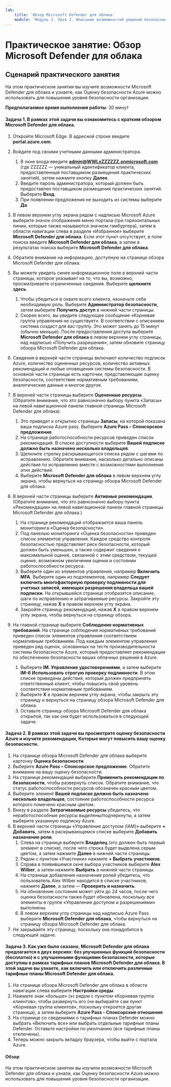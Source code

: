 ```yaml
---
lab:
    title: 'Обзор Microsoft Defender для облака'
    module: 'Модуль 3. Урок 2. Описание возможностей решений безопасности Майкрософт: описание функций управления безопасностью Azure'
---
```


# Практическое занятие: Обзор Microsoft Defender для облака

## Сценарий практического занятия
На этом практическом занятии вы изучите возможности Microsoft Defender для облака и узнаете, как Оценку безопасности Azure можно использовать для повышения уровня безопасности организации.

**Предполагаемое время выполнения работы**: 30 минут

#### Задача 1. В рамках этой задачи вы ознакомитесь с кратким обзором Microsoft Defender для облака.
1.	Откройте Microsoft Edge. В адресной строке введите **portal.azure.com**.

1. Войдите под своими учетными данными администратора.
    1. В окне входа введите **admin@WWLxZZZZZZ.onmicrosoft.com** (где ZZZZZZ — уникальный идентификатор клиента, предоставленный поставщиком размещения практических занятий), затем нажмите кнопку **Далее**.
    1. Введите пароль администратора, который должен быть предоставлен поставщиком размещения практических занятий. Выберите **Вход**.
    1. При появлении предложения не выходить из системы выберите **Да**.

1. В левом верхнем углу экрана рядом с надписью Microsoft Azure выберите значок отображения меню портала (три горизонтальных линии, которые также называются значком гамбургера), затем в области навигации слева в разделе «Избранное» выберите **Microsoft Defender для облака**.  Если этот пункт отсутствует, в поле поиска введите **Microsoft Defender для облака**, а затем в результатах поиска выберите **Microsoft Defender для облака**.

1. Обратите внимание на информацию, доступную на странице обзора Microsoft Defender для облака.  

1. Вы можете увидеть синее информационное поле в верхней части страницы, которое указывает на то, что вы, возможно, просматриваете ограниченные сведения.  Выберите **щелкните здесь**.
    1. Чтобы убедиться в охвате всего клиента, назначьте себе необходимую роль.  Выберите **Администратор безопасности**, затем выберите **Получить доступ** в нижней части страницы.
    1. Скорее всего, вы увидите следующее сообщение «Корневая группа управления не существует».  В соответствии с описанием система создаст для вас группу.  Это может занять до 15 минут (обычно меньше).  После предоставления доступа выберите **Microsoft Defender для облака** в левом верхнем углу страницы, над надписью «Получить разрешения», затем обновите страницу обзора Microsoft Defender для облака.

1. Сведения в верхней части страницы включают количество подписок Azure, количество оцененных ресурсов, количество активных рекомендаций и любые оповещения системы безопасности.  В основной части страницы есть карточки, представляющие оценку безопасности, соответствие нормативным требованиям, аналитические данные и многое другое.  

1. В верхней части страницы выберите **Оцененные ресурсы**.  (Обратите внимание, что это равнозначно выбору пункта «Запасы» на левой навигационной панели главной страницы Microsoft Defender для облака).
    1. Это приведет к открытию страницы **Запасы**, на которой показана ваша подписка Azure pass.  Выберите **Azure Pass – Спонсорское предложение**.
    1. На странице работоспособности ресурсов приведен список рекомендаций.  В списке доступности выберите **Вашей подписке должно быть назначено несколько владельцев**.
    1. Щелкните стрелку раскрывающегося списка рядом с шагами по исправлению. Обратите внимание, насколько детально описаны действия по исправлению вместе с возможностями выполнения этих действий.  
    1. Выберите **Microsoft Defender для облака** в левом верхнем углу экрана, чтобы вернуться на страницу обзора Microsoft Defender для облака.

1. В верхней части страницы выберите **Активные рекомендации**.  (Обратите внимание, что это равнозначно выбору пункта «Рекомендации» на левой навигационной панели главной страницы Microsoft Defender для облака.)
    1. На странице рекомендаций отображается ваша панель мониторинга «Оценка безопасности».
    1. Под панелью мониторинга «Оценка безопасности» приведен список элементов управления. Каждое средство контроля безопасностью представляет риск безопасности, который должен быть уменьшен, а также содержит сведения о максимальной оценке, связанной с этим средством, текущей оценке, возможном увеличении оценки и состоянии работоспособности ресурса.  
    1. Выберите один из элементов управления, например **Включить MFA**.  Выберите один из подэлементов, например **Следует включить многофакторную проверку подлинности для учетных записей, имеющих разрешения владельца вашей подписки**.  На открывшейся странице отобразятся описание, шаги по исправлению и затрагиваемые ресурсы. Закройте эту страницу, нажав **X** в правом верхнем углу экрана.
    1. Закройте страницу рекомендаций, нажав **X** в правом верхнем углу экрана, чтобы вернуться на страницу обзора.

1. На главной странице выберите **Соблюдение нормативных требований**. На странице соблюдения нормативных требований приведен список элементов управления соответствием нормативным требованиям.  Под каждым элементом управления приведен ряд оценок, основанных на тесте производительности системы безопасности Azure, который предоставляет рекомендации по обеспечению безопасности ваших облачных решений в Azure.
    1. Выберите **IM. Управление удостоверениями**, а затем выберите **IM-6 Использовать строгую проверку подлинности**.  В этом списке приведены действия, который должен предпринять ответственный клиент, чтобы повысить свой уровень соответствия нормативным требованиям.
    1. Выберите **X** в правом верхнем углу экрана, чтобы закрыть эту страницу и вернуться на страницу обзора Microsoft Defender для облака. 
    1. Оставьте страницу обзора Microsoft Defender для облака открытой, так как она будет использоваться в следующей задаче.


#### Задача 2. В рамках этой задачи вы просмотрите оценку безопасности Azure и изучите рекомендации, Которые могут повысить вашу оценку безопасности. 

1. На странице обзора Microsoft Defender для облака выберите карточку **Оценка безопасности**.
1. Выберите **Azure Pass – Спонсорское предложение**.  Обратите внимание на вашу оценку безопасности.
1. На странице рекомендаций выберите **Применить рекомендации по безопасности**, чтобы развернуть список. Обратите внимание, что статус работоспособности ресурсов обозначен красным цветом.
1. Выберите элемент **Вашей подписке должно быть назначено несколько владельцев**, состояние работоспособности ресурса которого помечено красным цветом. 
1. Внизу в разделе **Затрагиваемые ресурсы** убедитесь, что неработоспособные ресурсы выделены/подчеркнуты, а затем выберите указанную подписку Azure.
1. В верхней части страницы «Управление доступом (IAM)» выберите **+ Добавить**, затем в раскрывающемся списке выберите **Добавить назначение роли**.
    1. Слева на странице выберите **Владелец** (это должен быть первый элемент в списке), после чего строка будет выделена серым цветом, а затем нажмите **Далее** в нижней части страницы.
    1. Рядом с пунктом «Участники» нажмите **+ Выбрать участников**. 
    1. Справа в появившемся окне выбора участников выберите **Alex Wilber**, а затем нажмите **Выбрать** в нижней части страницы.  
    1. На странице добавления назначения ролей убедитесь, что пользователь Alex Wilber находится в списке участников, нажмите **Далее**, а затем — **Проверить и назначить**.
    1. На обновление состояния может уйти до 24 часов, после чего оценка безопасности также будет обновлена, поскольку все элементы в группе «Управление доступом и разрешениями» выполнены.
    1. В левом верхнем углу страницы над надписью Azure Pass выберите **Microsoft Defender для облака**, чтобы вернуться на страницу обзора Microsoft Defender для облака.
1. Не закрывайте эту страницу, поскольку она понадобится в следующей задаче.


#### Задача 3.  Как уже было сказано, Microsoft Defender для облака предлагается в двух версиях: без улучшенных функций безопасности (бесплатно) и с улучшенными функциями безопасности, которые доступны в рамках тарифных планов Microsoft Defender для облака. В этой задаче вы узнаете, как включить или отключить различные тарифные планы Microsoft Defender для облака.

1.	На странице обзора Microsoft Defender для облака в области навигации слева выберите **Настройки среды**.
1. Нажмите знак «больше» (**>**) рядом с пунктом «Корневая группа клиентов», чтобы развернуть его (не выбирайте сам пункт «Корневая группа клиентов», поскольку откроется другая страница), а затем выберите **Azure Pass - Спонсорские отношения**
1.	На странице со сведениями о тарифных планах Defender можно выбрать «Включить все» или выбрать отдельные тарифные планы Defender. Оставьте настройки по умолчанию (все тарифные планы отключены).
1.	Теперь можно закрыть вкладку браузера, чтобы выйти с портала Azure.


#### Обзор
На этом практическом занятии вы изучили возможности Microsoft Defender для облака и узнали, как Оценку безопасности Azure можно использовать для повышения уровня безопасности организации.

